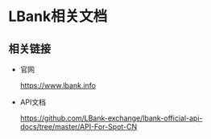 # LBank相关文档

## 相关链接

- 官网

    https://www.lbank.info

- API文档

    https://github.com/LBank-exchange/lbank-official-api-docs/tree/master/API-For-Spot-CN